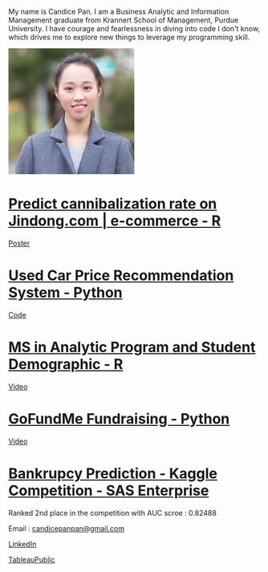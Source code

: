My name is Candice Pan. I am a Business Analytic and Information Management graduate from Krannert School of Management, Purdue University. I have courage and fearlessness in diving into code I don't know, which drives me to explore new things to leverage my programming skill. 


![](https://github.com/candicepanpan/Candice_Profolio/blob/main/1612052746236.jpeg)

# [Predict cannibalization rate on Jindong.com | e-commerce - R](https://github.com/candicepanpan/CPG_project)
[Poster](https://github.com/candicepanpan/CPG_project/blob/main/2021%20IP-CPGposter%20final.pdf)

# [Used Car Price Recommendation System - Python](https://github.com/candicepanpan/Used-Car-price-recommendation-system)
[Code](https://github.com/candicepanpan/Used-Car-price-recommendation-system)

# [MS in Analytic Program and Student Demographic - R ](https://pan351.shinyapps.io/masterprogram/)
[Video](https://youtu.be/gNM4gv9qhSQ)

# [GoFundMe Fundraising - Python](https://github.com/candicepanpan/GoFundMe-Fundraiser)
[Video](https://youtu.be/PEwRda82-ps)

# [Bankrupcy Prediction - Kaggle Competition - SAS Enterprise](https://www.kaggle.com/c/fall2020-mgmt571lec-project/leaderboard)
Ranked 2nd place in the competition with AUC scroe : 0.82488



Email : candicepanpan@gmail.com

[LinkedIn](https://www.linkedin.com/in/candice-hsin-yu-pan-15a2b8114/)

[TableauPublic](https://public.tableau.com/profile/candice.panpan#!/)
